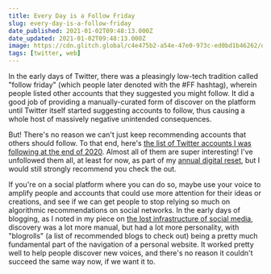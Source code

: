 ```yaml
---
title: Every Day is a Follow Friday
slug: every-day-is-a-follow-friday
date_published: 2021-01-02T09:48:13.000Z
date_updated: 2021-01-02T09:48:13.000Z
image: https://cdn.glitch.global/c4e475b2-a54e-47e0-973c-ed0bd1b46262/ducks-following.jpeg?v=1669529893324
tags: [twitter, web]
---
```


In the early days of Twitter, there was a pleasingly low-tech tradition called "follow friday" (which people later denoted with the #FF hashtag), wherein people listed other accounts that they suggested you might follow. It did a good job of providing a manually-curated form of discover on the platform until Twitter itself started suggesting accounts to follow, thus causing a whole host of massively negative unintended consequences.

But! There's no reason we can't just keep recommending accounts that others should follow. To that end, here's [the list of Twitter accounts I was following at the end of 2020](https://twitter.com/i/lists/1345209182665003009). Almost all of them are super interesting! I've unfollowed them all, at least for now, as part of my [annual digital reset](/2020/12/31/a-personal-digital-reset/), but I would still strongly recommend you check the out.

If you're on a social platform where you can do so, maybe use your voice to amplify people and accounts that could use more attention for their ideas or creations, and see if we can get people to stop relying so much on algorithmic recommendations on social networks. In the early days of blogging, as I noted in my piece on [the lost infrastructure of social media](/2016/08/08/the-lost-infrastructure-of-social-media/), discovery was a lot more manual, but had a lot more personality, with "blogrolls" (a list of recommended blogs to check out) being a pretty much fundamental part of the navigation of a personal website. It worked pretty well to help people discover new voices, and there's no reason it couldn't succeed the same way now, if we want it to.
